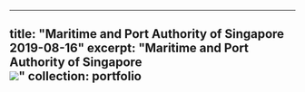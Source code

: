 

---
title: "Maritime and Port Authority of Singapore 2019-08-16"
excerpt: "Maritime and Port Authority of Singapore<br/><img src='https://drive.google.com/uc?id=1We1e4cPcsQYY--dlGF8kxvscJIzhkMVA&export=download'>"
collection: portfolio
---

 

